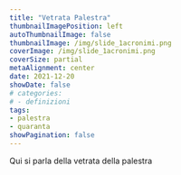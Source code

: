 ```yaml
---
title: "Vetrata Palestra"
thumbnailImagePosition: left
autoThumbnailImage: false
thumbnailImage: /img/slide_1acronimi.png
coverImage: /img/slide_1acronimi.png
coverSize: partial
metaAlignment: center
date: 2021-12-20
showDate: false
# categories:
# - definizioni
tags:
- palestra
- quaranta
showPagination: false
---
```


Qui si parla della vetrata della palestra

